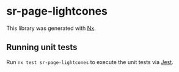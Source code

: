 # sr-page-lightcones

This library was generated with [Nx](https://nx.dev).

## Running unit tests

Run `nx test sr-page-lightcones` to execute the unit tests via [Jest](https://jestjs.io).
